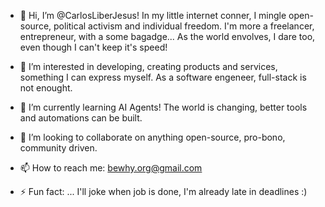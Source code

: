 - 👋 Hi, I’m @CarlosLiberJesus! In my little internet conner, I mingle open-source, political activism and individual freedom. I'm more a freelancer, entrepreneur, with a some bagadge... As the world envolves, I dare too, even though I can't keep it's speed!
 
- 👀 I’m interested in developing, creating products and services, something I can express myself. As a software engeneer, full-stack is not enought.

- 🌱 I’m currently learning AI Agents! The world is changing, better tools and automations can be built.

- 💞️ I’m looking to collaborate on anything open-source, pro-bono, community driven.

- 📫 How to reach me: bewhy.org@gmail.com

- ⚡ Fun fact: ... I'll joke when job is done, I'm already late in deadlines :)

<!---
CarlosLiberJesus/CarlosLiberJesus is a ✨ special ✨ repository because its `README.md` (this file) appears on your GitHub profile.
You can click the Preview link to take a look at your changes.
--->
